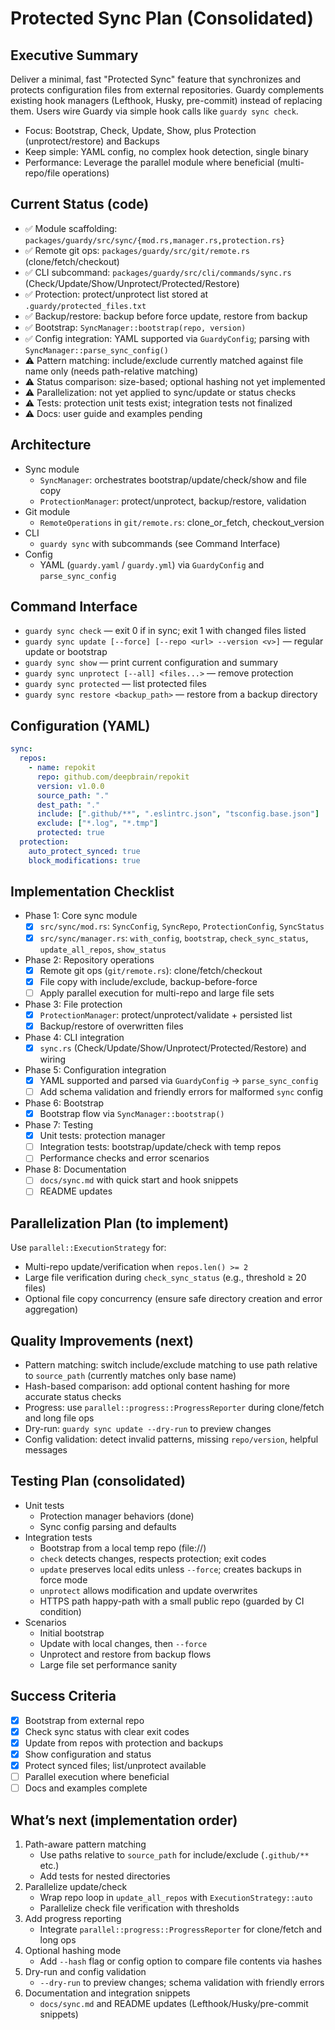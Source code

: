 # Protected Sync Plan (Consolidated)

## Executive Summary

Deliver a minimal, fast "Protected Sync" feature that synchronizes and protects configuration files from external repositories. Guardy complements existing hook managers (Lefthook, Husky, pre-commit) instead of replacing them. Users wire Guardy via simple hook calls like `guardy sync check`.

- Focus: Bootstrap, Check, Update, Show, plus Protection (unprotect/restore) and Backups
- Keep simple: YAML config, no complex hook detection, single binary
- Performance: Leverage the parallel module where beneficial (multi-repo/file operations)

## Current Status (code)

- ✅ Module scaffolding: `packages/guardy/src/sync/{mod.rs,manager.rs,protection.rs}`
- ✅ Remote git ops: `packages/guardy/src/git/remote.rs` (clone/fetch/checkout)
- ✅ CLI subcommand: `packages/guardy/src/cli/commands/sync.rs` (Check/Update/Show/Unprotect/Protected/Restore)
- ✅ Protection: protect/unprotect list stored at `.guardy/protected_files.txt`
- ✅ Backup/restore: backup before force update, restore from backup
- ✅ Bootstrap: `SyncManager::bootstrap(repo, version)`
- ✅ Config integration: YAML supported via `GuardyConfig`; parsing with `SyncManager::parse_sync_config()`
- ⚠️ Pattern matching: include/exclude currently matched against file name only (needs path-relative matching)
- ⚠️ Status comparison: size-based; optional hashing not yet implemented
- ⚠️ Parallelization: not yet applied to sync/update or status checks
- ⚠️ Tests: protection unit tests exist; integration tests not finalized
- ⚠️ Docs: user guide and examples pending

## Architecture

- Sync module
  - `SyncManager`: orchestrates bootstrap/update/check/show and file copy
  - `ProtectionManager`: protect/unprotect, backup/restore, validation
- Git module
  - `RemoteOperations` in `git/remote.rs`: clone_or_fetch, checkout_version
- CLI
  - `guardy sync` with subcommands (see Command Interface)
- Config
  - YAML (`guardy.yaml` / `guardy.yml`) via `GuardyConfig` and `parse_sync_config`

## Command Interface

- `guardy sync check` — exit 0 if in sync; exit 1 with changed files listed
- `guardy sync update [--force] [--repo <url> --version <v>]` — regular update or bootstrap
- `guardy sync show` — print current configuration and summary
- `guardy sync unprotect [--all] <files...>` — remove protection
- `guardy sync protected` — list protected files
- `guardy sync restore <backup_path>` — restore from a backup directory

## Configuration (YAML)

```yaml
sync:
  repos:
    - name: repokit
      repo: github.com/deepbrain/repokit
      version: v1.0.0
      source_path: "."
      dest_path: "."
      include: [".github/**", ".eslintrc.json", "tsconfig.base.json"]
      exclude: ["*.log", "*.tmp"]
      protected: true
  protection:
    auto_protect_synced: true
    block_modifications: true
```

## Implementation Checklist

- Phase 1: Core sync module
  - [x] `src/sync/mod.rs`: `SyncConfig`, `SyncRepo`, `ProtectionConfig`, `SyncStatus`
  - [x] `src/sync/manager.rs`: `with_config`, `bootstrap`, `check_sync_status`, `update_all_repos`, `show_status`
- Phase 2: Repository operations
  - [x] Remote git ops (`git/remote.rs`): clone/fetch/checkout
  - [x] File copy with include/exclude, backup-before-force
  - [ ] Apply parallel execution for multi-repo and large file sets
- Phase 3: File protection
  - [x] `ProtectionManager`: protect/unprotect/validate + persisted list
  - [x] Backup/restore of overwritten files
- Phase 4: CLI integration
  - [x] `sync.rs` (Check/Update/Show/Unprotect/Protected/Restore) and wiring
- Phase 5: Configuration integration
  - [x] YAML supported and parsed via `GuardyConfig` → `parse_sync_config`
  - [ ] Add schema validation and friendly errors for malformed `sync` config
- Phase 6: Bootstrap
  - [x] Bootstrap flow via `SyncManager::bootstrap()`
- Phase 7: Testing
  - [x] Unit tests: protection manager
  - [ ] Integration tests: bootstrap/update/check with temp repos
  - [ ] Performance checks and error scenarios
- Phase 8: Documentation
  - [ ] `docs/sync.md` with quick start and hook snippets
  - [ ] README updates

## Parallelization Plan (to implement)

Use `parallel::ExecutionStrategy` for:
- Multi-repo update/verification when `repos.len() >= 2`
- Large file verification during `check_sync_status` (e.g., threshold ≥ 20 files)
- Optional file copy concurrency (ensure safe directory creation and error aggregation)

## Quality Improvements (next)

- Pattern matching: switch include/exclude matching to use path relative to `source_path` (currently matches only base name)
- Hash-based comparison: add optional content hashing for more accurate status checks
- Progress: use `parallel::progress::ProgressReporter` during clone/fetch and long file ops
- Dry-run: `guardy sync update --dry-run` to preview changes
- Config validation: detect invalid patterns, missing `repo/version`, helpful messages

## Testing Plan (consolidated)

- Unit tests
  - Protection manager behaviors (done)
  - Sync config parsing and defaults
- Integration tests
  - Bootstrap from a local temp repo (file://)
  - `check` detects changes, respects protection; exit codes
  - `update` preserves local edits unless `--force`; creates backups in force mode
  - `unprotect` allows modification and update overwrites
  - HTTPS path happy-path with a small public repo (guarded by CI condition)
- Scenarios
  - Initial bootstrap
  - Update with local changes, then `--force`
  - Unprotect and restore from backup flows
  - Large file set performance sanity

## Success Criteria

- [x] Bootstrap from external repo
- [x] Check sync status with clear exit codes
- [x] Update from repos with protection and backups
- [x] Show configuration and status
- [x] Protect synced files; list/unprotect available
- [ ] Parallel execution where beneficial
- [ ] Docs and examples complete

## What’s next (implementation order)

1. Path-aware pattern matching
   - Use paths relative to `source_path` for include/exclude (`.github/**` etc.)
   - Add tests for nested directories
2. Parallelize update/check
   - Wrap repo loop in `update_all_repos` with `ExecutionStrategy::auto`
   - Parallelize check file verification with thresholds
3. Add progress reporting
   - Integrate `parallel::progress::ProgressReporter` for clone/fetch and long ops
4. Optional hashing mode
   - Add `--hash` flag or config option to compare file contents via hashes
5. Dry-run and config validation
   - `--dry-run` to preview changes; schema validation with friendly errors
6. Documentation and integration snippets
   - `docs/sync.md` and README updates (Lefthook/Husky/pre-commit snippets)

